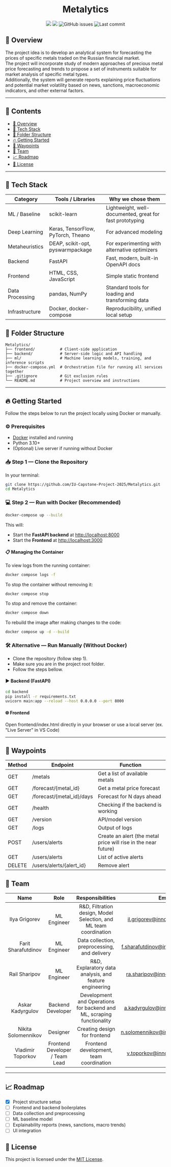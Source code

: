 <h1 align="center">Metalytics</h1>

<p align="center">
  <img src="https://img.shields.io/badge/status-in%20progress-yellow.svg">
  <img src="https://img.shields.io/badge/license-MIT-blue.svg">
  <img src="https://img.shields.io/github/issues/IU-Capstone-Project-2025/Metalytics" alt="GitHub issues">
  <img src="https://img.shields.io/github/last-commit/IU-Capstone-Project-2025/Metalytics" alt="Last commit">
</p>

## 📌 Overview

The project idea is to develop an analytical system for forecasting the prices of specific metals traded on the Russian financial market.  
The project will incorporate study of modern approaches of precious metal price forecasting and trends to propose a set of instruments suitable for market analysis of specific metal types.  
Additionally, the system will generate reports explaining price fluctuations and potential market volatility based on news, sanctions, macroeconomic indicators, and other external factors.

---


## 📖 Contents
- [📌 Overview](#-overview)
- [🚀 Tech Stack](#-tech-stack)
- [📁 Folder Structure](#-folder-structure)
- [🔥 Getting Started](#-getting-started)
- [📍 Waypoints](#-waypoints)
- [👥 Team](#-team)
- [📈 Roadmap](#-roadmap)
- [📝 License](#-license)

---

## 🚀 Tech Stack

| Category       | Tools / Libraries                              | Why we chose them                             |
|----------------|------------------------------------------------|-----------------------------------------------|
| ML / Baseline  | scikit-learn                                 | Lightweight, well-documented, great for fast prototyping |
| Deep Learning  | Keras, TensorFlow, PyTorch, Theano     | For advanced modeling |
| Metaheuristics | DEAP, scikit-opt, pyswarmpackage         | For experimenting with alternative optimizers |
| Backend        | FastAPI                                      | Fast, modern, built-in OpenAPI docs           |
| Frontend       | HTML, CSS, JavaScript                    | Simple static frontend |
| Data Processing| pandas, NumPy                              | Standard tools for loading and transforming data |
| Infrastructure | Docker, docker-compose                     | Reproducibility, unified local setup          |

## 📁 Folder Structure

```
Metalytics/
├── frontend/           # Client-side application
├── backend/            # Server-side logic and API handling
├── ml/                 # Machine learning models, training, and inference scripts
├── docker-compose.yml  # Orchestration file for running all services together
├── .gitignore          # Git exclusion rules
└── README.md           # Project overview and instructions
```

---

## 🔥 Getting Started

Follow the steps below to run the project locally using Docker or manually.

### ⚙️ Prerequisites

- [Docker](https://www.docker.com/products/docker-desktop) installed and running
- Python 3.10+
- (Optional) Live server if running without Docker

### 📥 Step 1 — Clone the Repository

In your terminal:

```bash
git clone https://github.com/IU-Capstone-Project-2025/Metalytics.git
cd Metalytics
```

### 💻 Step 2 — Run with Docker (Recommended)

```bash
docker-compose up --build
```
This will:
- Start the **FastAPI backend** at [http://localhost:8000](http://localhost:8000)
- Start the **Frontend** at [http://localhost:3000](http://localhost:3000)

#### 📋 Managing the Container

To view logs from the running container:
```bash
docker compose logs -f
```

To stop the container without removing it:
```bash
docker compose stop
```

To stop and remove the container:
```bash
docker compose down
```

To rebuild the image after making changes to the code:
```bash
docker compose up -d --build
```

### 🛠 Alternative — Run Manually (Without Docker)
- Clone the repository (follow step 1).
- Make sure you are in the project root folder.
- Follow the steps bellow.

#### ▶️ Backend (FastAPI)
```bash
cd backend
pip install -r requirements.txt
uvicorn main:app --reload --host 0.0.0.0 --port 8000
```
#### 🌐 Frontend
Open frontend/index.html directly in your browser or use a local server (ex. "Live Server" in VS Code)

---

## 📍 Waypoints

| Method | Endpoint                    | Function                                                              |
| -----  | --------------------------- | --------------------------------------------------------------------- |
| GET    | /metals                     | Get a list of available metals                                        |
| GET    | /forecast/{metal_id}        | Get a metal price forecast                                            |
| GET    | /forecast/{metal_id}/days   | Forecast for N days ahead                                             |
| GET    | /health                     | Checking if the backend is working                                    |
| GET    | /version                    | API/model version                                                     |
| GET    | /logs                       | Output of logs                                                        |
| POST   | /users/alerts               | Create an alert (the metal price will rise in the near future)        |
| GET    | /users/alerts               | List of active alerts                                                 |
| DELETE | /users/alerts/{alert_id}    | Remove alert                                                          |           

## 👥 Team


|       **Name**       |         **Role**          |              **Responsibilities**               |      **Email**      |
|:--------------------:|:-------------------------:|:-----------------------------------------------:|:--------------------------:|
| Ilya Grigorev        | ML Engineer               | R&D, Filtration design, Model Selection, and ML team coordination |         il.grigorev@innopolis.university                 |
| Farit Sharafutdinov  | ML Engineer               | Data collection, preprocessing, and delivery     |           f.sharafutdinov@innopolis.university               |
| Rail Sharipov        | ML Engineer               | R&D, Explaratory data analysis, and feature engineering                                 |            ra.sharipov@innopolis.university              |
| Askar Kadyrgulov     | Backend Developer         | Development and Operations for backend and ML, scraping functionality                   |            a.kadyrgulov@innopolis.university              |
| Nikita Solomennikov  | Designer                  | Creating design for frontend                     |              n.solomennikov@innopolis.unisersity            |
| Vladimir Toporkov    | Frontend Developer / Team Lead | Frontend development, team coordination       |               v.toporkov@innopolis.university           |

---

## 📈 Roadmap

- [x] Project structure setup
- [ ] Frontend and backend boilerplates
- [ ] Data collection and preprocessing
- [ ] ML baseline model
- [ ] Explainability reports (news, sanctions, macro trends)
- [ ] UI integration

## 📝 License

This project is licensed under the [MIT License](LICENSE).
